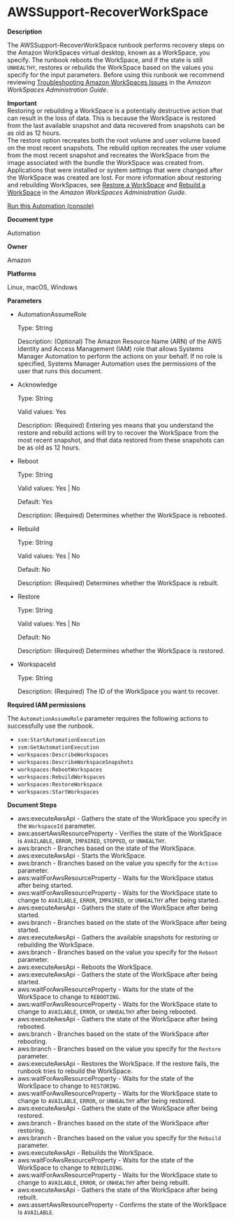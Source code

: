 # AWSSupport\-RecoverWorkSpace<a name="automation-awssupport-recover-workspace"></a>

**Description**

The AWSSupport\-RecoverWorkSpace runbook performs recovery steps on the Amazon WorkSpaces virtual desktop, known as a WorkSpace, you specify\. The runbook reboots the WorkSpace, and if the state is still `UNHEALTHY`, restores or rebuilds the WorkSpace based on the values you specify for the input parameters\. Before using this runbook we recommend reviewing [Troubleshooting Amazon WorkSpaces Issues](https://docs.aws.amazon.com/workspaces/latest/adminguide/amazon-workspaces-troubleshooting.html) in the *Amazon WorkSpaces Administration Guide*\.

**Important**  
Restoring or rebuilding a WorkSpace is a potentially destructive action that can result in the loss of data\. This is because the WorkSpace is restored from the last available snapshot and data recovered from snapshots can be as old as 12 hours\.  
The restore option recreates both the root volume and user volume based on the most recent snapshots\. The rebuild option recreates the user volume from the most recent snapshot and recreates the WorkSpace from the image associated with the bundle the WorkSpace was created from\. Applications that were installed or system settings that were changed after the WorkSpace was created are lost\. For more information about restoring and rebuilding WorkSpaces, see [Restore a WorkSpace](https://docs.aws.amazon.com/workspaces/latest/adminguide/restore-workspace.html) and [Rebuild a WorkSpace](https://docs.aws.amazon.com/workspaces/latest/adminguide/rebuild-workspace.html) in the *Amazon WorkSpaces Administration Guide*\.

[Run this Automation \(console\)](https://console.aws.amazon.com/systems-manager/automation/execute/AWSSupport-RecoverWorkSpace)

**Document type**

Automation

**Owner**

Amazon

**Platforms**

Linux, macOS, Windows

**Parameters**
+ AutomationAssumeRole

  Type: String

  Description: \(Optional\) The Amazon Resource Name \(ARN\) of the AWS Identity and Access Management \(IAM\) role that allows Systems Manager Automation to perform the actions on your behalf\. If no role is specified, Systems Manager Automation uses the permissions of the user that runs this document\.
+ Acknowledge

  Type: String

  Valid values: Yes

  Description: \(Required\) Entering yes means that you understand the restore and rebuild actions will try to recover the WorkSpace from the most recent snapshot, and that data restored from these snapshots can be as old as 12 hours\.
+ Reboot

  Type: String

  Valid values: Yes \| No

  Default: Yes

  Description: \(Required\) Determines whether the WorkSpace is rebooted\.
+ Rebuild

  Type: String

  Valid values: Yes \| No

  Default: No

  Description: \(Required\) Determines whether the WorkSpace is rebuilt\.
+ Restore

  Type: String

  Valid values: Yes \| No

  Default: No

  Description: \(Required\) Determines whether the WorkSpace is restored\.
+ WorkspaceId

  Type: String

  Description: \(Required\) The ID of the WorkSpace you want to recover\.

**Required IAM permissions**

The `AutomationAssumeRole` parameter requires the following actions to successfully use the runbook\.
+ `ssm:StartAutomationExecution`
+ `ssm:GetAutomationExecution`
+ `workspaces:DescribeWorkspaces`
+ `workspaces:DescribeWorkspaceSnapshots`
+ `workspaces:RebootWorkspaces`
+ `workspaces:RebuildWorkspaces`
+ `workspaces:RestoreWorkspace`
+ `workspaces:StartWorkspaces`

**Document Steps**
+ aws:executeAwsApi \- Gathers the state of the WorkSpace you specify in the `WorkspaceId` parameter\.
+ aws:assertAwsResourceProperty \- Verifies the state of the WorkSpace is `AVAILABLE`, `ERROR`, `IMPAIRED`, `STOPPED`, or `UNHEALTHY`\.
+ aws:branch \- Branches based on the state of the WorkSpace\.
+ aws:executeAwsApi \- Starts the WorkSpace\.
+ aws:branch \- Branches based on the value you specify for the `Action` parameter\.
+ aws:waitForAwsResourceProperty \- Waits for the WorkSpace status after being started\.
+ aws:waitForAwsResourceProperty \- Waits for the WorkSpace state to change to `AVAILABLE`, `ERROR`, `IMPAIRED`, or `UNHEALTHY` after being started\.
+ aws:executeAwsApi \- Gathers the state of the WorkSpace after being started\.
+ aws:branch \- Branches based on the state of the WorkSpace after being started\.
+ aws:executeAwsApi \- Gathers the available snapshots for restoring or rebuilding the WorkSpace\.
+ aws:branch \- Branches based on the value you specify for the `Reboot` parameter\.
+ aws:executeAwsApi \- Reboots the WorkSpace\.
+ aws:executeAwsApi \- Gathers the state of the WorkSpace after being started\.
+ aws:waitForAwsResourceProperty \- Waits for the state of the WorkSpace to change to `REBOOTING`\.
+ aws:waitForAwsResourceProperty \- Waits for the WorkSpace state to change to `AVAILABLE`, `ERROR`, or `UNHEALTHY` after being rebooted\.
+ aws:executeAwsApi \- Gathers the state of the WorkSpace after being rebooted\.
+ aws:branch \- Branches based on the state of the WorkSpace after rebooting\.
+ aws:branch \- Branches based on the value you specify for the `Restore` parameter\.
+ aws:executeAwsApi \- Restores the WorkSpace\. If the restore fails, the runbook tries to rebuild the WorkSpace\.
+ aws:waitForAwsResourceProperty \- Waits for the state of the WorkSpace to change to `RESTORING`\.
+ aws:waitForAwsResourceProperty \- Waits for the WorkSpace state to change to `AVAILABLE`, `ERROR`, or `UNHEALTHY` after being restored\.
+ aws:executeAwsApi \- Gathers the state of the WorkSpace after being restored\.
+ aws:branch \- Branches based on the state of the WorkSpace after restoring\.
+ aws:branch \- Branches based on the value you specify for the `Rebuild` parameter\.
+ aws:executeAwsApi \- Rebuilds the WorkSpace\.
+ aws:waitForAwsResourceProperty \- Waits for the state of the WorkSpace to change to `REBUILDING`\.
+ aws:waitForAwsResourceProperty \- Waits for the WorkSpace state to change to `AVAILABLE`, `ERROR`, or `UNHEALTHY` after being rebuilt\.
+ aws:executeAwsApi \- Gathers the state of the WorkSpace after being rebuilt\.
+ aws:assertAwsResourceProperty \- Confirms the state of the WorkSpace is `AVAILABLE`\.
